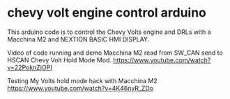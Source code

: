 # chevy volt engine control arduino
This arduino code is to control the Chevy Volts engine and DRLs with a Macchina M2 and NEXTION BASIC HMI DISPLAY.

Video of code running and demo
Macchina M2 read from SW_CAN send to HSCAN Chevy Volt Hold Mode Mod.
https://www.youtube.com/watch?v=22PoknZjOPI

Testing My Volts hold mode hack with Macchina M2
https://www.youtube.com/watch?v=4K46nyR_ZDo
